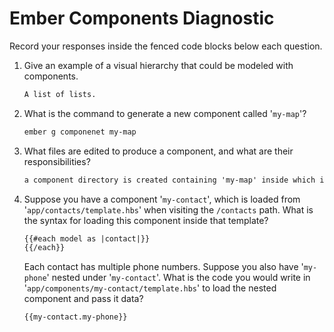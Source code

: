 # Ember Components Diagnostic

Record your responses inside the fenced code blocks below each question.

1.  Give an example of a visual hierarchy that could be modeled with components.

    ```md
    A list of lists.
    ```

1.  What is the command to generate a new component called '`my-map`'?

    ```sh
    ember g componenet my-map
    ```

1.  What files are edited to produce a component, and what are their
    responsibilities?

    ```md
    a component directory is created containing 'my-map' inside which is a component.js file as well as a template.hbs
    ```

1.  Suppose you have a component '`my-contact`', which is loaded from
    '`app/contacts/template.hbs`' when visiting the `/contacts` path. What is
    the syntax for loading this component inside that template?

    ```html
    {{#each model as |contact|}}
    {{/each}}
    ```

    Each contact has multiple phone numbers. Suppose you also have '`my-phone`'
    nested under '`my-contact`'. What is the code you would write in
    '`app/components/my-contact/template.hbs`' to load the nested component and
    pass it data?

    ```html
    {{my-contact.my-phone}}
    ```
